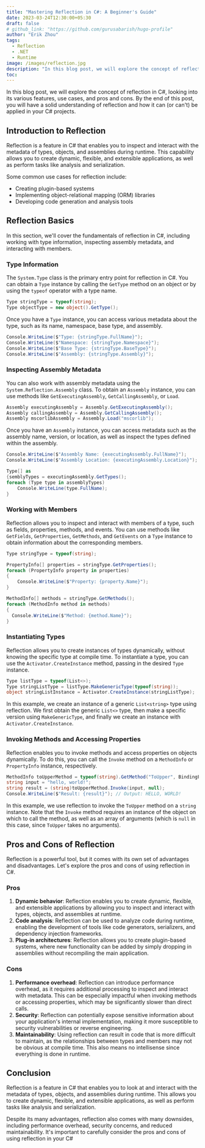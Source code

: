 ```yaml
---
title: "Mastering Reflection in C#: A Beginner's Guide"
date: 2023-03-24T12:30:00+05:30
draft: false
# github_link: "https://github.com/gurusabarish/hugo-profile"
author: "Erik Zhou"
tags:
  - Reflection
  - .NET
  - Runtime
image: /images/reflection.jpg
description: "In this blog post, we will explore the concept of reflection in C#, looking into its various features, use cases, and pros and cons. By the end of this post, you will have a solid understanding of reflection and how it can (or can't) be applied in your C# projects."
toc: 
---
```


In this blog post, we will explore the concept of reflection in C#, looking into its various features, use cases, and pros and cons. By the end of this post, you will have a solid understanding of reflection and how it can (or can't) be applied in your C# projects.

## Introduction to Reflection

Reflection is a feature in C# that enables you to inspect and interact with the metadata of types, objects, and assemblies during runtime. This capability allows you to create dynamic, flexible, and extensible applications, as well as perform tasks like analysis and serialization.

Some common use cases for reflection include:

- Creating plugin-based systems
- Implementing object-relational mapping (ORM) libraries
- Developing code generation and analysis tools

## Reflection Basics

In this section, we'll cover the fundamentals of reflection in C#, including working with type information, inspecting assembly metadata, and interacting with members.

### Type Information

The `System.Type` class is the primary entry point for reflection in C#. You can obtain a `Type` instance by calling the `GetType` method on an object or by using the `typeof` operator with a type name.

```csharp
Type stringType = typeof(string);
Type objectType = new object().GetType();
```

Once you have a `Type` instance, you can access various metadata about the type, such as its name, namespace, base type, and assembly.

```csharp
Console.WriteLine($"Type: {stringType.FullName}");
Console.WriteLine($"Namespace: {stringType.Namespace}");
Console.WriteLine($"Base Type: {stringType.BaseType}");
Console.WriteLine($"Assembly: {stringType.Assembly}");
```

### Inspecting Assembly Metadata

You can also work with assembly metadata using the `System.Reflection.Assembly` class. To obtain an `Assembly` instance, you can use methods like `GetExecutingAssembly`, `GetCallingAssembly`, or `Load`.

```csharp
Assembly executingAssembly = Assembly.GetExecutingAssembly();
Assembly callingAssembly = Assembly.GetCallingAssembly();
Assembly mscorlibAssembly = Assembly.Load("mscorlib");
```

Once you have an `Assembly` instance, you can access metadata such as the assembly name, version, or location, as well as inspect the types defined within the assembly.

```csharp
Console.WriteLine($"Assembly Name: {executingAssembly.FullName}");
Console.WriteLine($"Assembly Location: {executingAssembly.Location}");

Type[] as
{semblyTypes = executingAssembly.GetTypes();
foreach (Type type in assemblyTypes)
    Console.WriteLine(type.FullName);
}
```

### Working with Members

Reflection allows you to inspect and interact with members of a type, such as fields, properties, methods, and events. You can use methods like `GetFields`, `GetProperties`, `GetMethods`, and `GetEvents` on a `Type` instance to obtain information about the corresponding members.

```csharp
Type stringType = typeof(string);

PropertyInfo[] properties = stringType.GetProperties();
foreach (PropertyInfo property in properties)
{
    Console.WriteLine($"Property: {property.Name}");
}

MethodInfo[] methods = stringType.GetMethods();
foreach (MethodInfo method in methods)
{
  Console.WriteLine($"Method: {method.Name}");
}
```


### Instantiating Types

Reflection allows you to create instances of types dynamically, without knowing the specific type at compile time. To instantiate a type, you can use the `Activator.CreateInstance` method, passing in the desired `Type` instance.

```csharp
Type listType = typeof(List<>);
Type stringListType = listType.MakeGenericType(typeof(string));
object stringListInstance = Activator.CreateInstance(stringListType);
```

In this example, we create an instance of a generic `List<string>` type using reflection. We first obtain the generic `List<>` type, then make a specific version using `MakeGenericType`, and finally we create an instance with `Activator.CreateInstance`.

### Invoking Methods and Accessing Properties

Reflection enables you to invoke methods and access properties on objects dynamically. To do this, you can call the `Invoke` method on a `MethodInfo` or `PropertyInfo` instance, respectively.

```csharp
MethodInfo toUpperMethod = typeof(string).GetMethod("ToUpper", BindingFlags.Public | BindingFlags.Instance);
string input = "hello, world!";
string result = (string)toUpperMethod.Invoke(input, null);
Console.WriteLine($"Result: {result}"); // Output: HELLO, WORLD!
```

In this example, we use reflection to invoke the `ToUpper` method on a `string` instance. Note that the `Invoke` method requires an instance of the object on which to call the method, as well as an array of arguments (which is `null` in this case, since `ToUpper` takes no arguments).

## Pros and Cons of Reflection

Reflection is a powerful tool, but it comes with its own set of advantages and disadvantages. Let's explore the pros and cons of using reflection in C#.

### Pros

1. **Dynamic behavior**: Reflection enables you to create dynamic, flexible, and extensible applications by allowing you to inspect and interact with types, objects, and assemblies at runtime.
2. **Code analysis**: Reflection can be used to analyze code during runtime, enabling the development of tools like code generators, serializers, and dependency injection frameworks.
3. **Plug-in architectures**: Reflection allows you to create plugin-based systems, where new functionality can be added by simply dropping in assemblies without recompiling the main application.

### Cons
1. **Performance overhead**: Reflection can introduce performance overhead, as it requires additional processing to inspect and interact with metadata. This can be especially impactful when invoking methods or accessing properties, which may be significantly slower than direct calls.
2. **Security**: Reflection can potentially expose sensitive information about your application's internal implementation, making it more susceptible to security vulnerabilities or reverse engineering.
3. **Maintainability**: Using reflection can result in code that is more difficult to maintain, as the relationships between types and members may not be obvious at compile time. This also means no intellisense since everything is done in runtime.

## Conclusion

Reflection is a feature in C# that enables you to look at and interact with the metadata of types, objects, and assemblies during runtime. This allows you to create dynamic, flexible, and extensible applications, as well as perform tasks like analysis and serialization.

Despite its many advantages, reflection also comes with many downsides, including performance overhead, security concerns, and reduced maintainability. It's important to carefully consider the pros and cons of using reflection in your C#